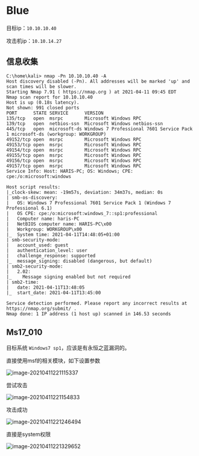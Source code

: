 # Blue

目标ip：`10.10.10.40`

攻击机ip：`10.10.14.27`



## 信息收集

```shell
C:\home\kali> nmap -Pn 10.10.10.40 -A               
Host discovery disabled (-Pn). All addresses will be marked 'up' and scan times will be slower.
Starting Nmap 7.91 ( https://nmap.org ) at 2021-04-11 09:45 EDT
Nmap scan report for 10.10.10.40
Host is up (0.18s latency).
Not shown: 991 closed ports
PORT      STATE SERVICE      VERSION
135/tcp   open  msrpc        Microsoft Windows RPC
139/tcp   open  netbios-ssn  Microsoft Windows netbios-ssn
445/tcp   open  microsoft-ds Windows 7 Professional 7601 Service Pack 1 microsoft-ds (workgroup: WORKGROUP)
49152/tcp open  msrpc        Microsoft Windows RPC
49153/tcp open  msrpc        Microsoft Windows RPC
49154/tcp open  msrpc        Microsoft Windows RPC
49155/tcp open  msrpc        Microsoft Windows RPC
49156/tcp open  msrpc        Microsoft Windows RPC
49157/tcp open  msrpc        Microsoft Windows RPC
Service Info: Host: HARIS-PC; OS: Windows; CPE: cpe:/o:microsoft:windows

Host script results:
|_clock-skew: mean: -19m57s, deviation: 34m37s, median: 0s
| smb-os-discovery: 
|   OS: Windows 7 Professional 7601 Service Pack 1 (Windows 7 Professional 6.1)
|   OS CPE: cpe:/o:microsoft:windows_7::sp1:professional
|   Computer name: haris-PC
|   NetBIOS computer name: HARIS-PC\x00
|   Workgroup: WORKGROUP\x00
|_  System time: 2021-04-11T14:48:05+01:00
| smb-security-mode: 
|   account_used: guest
|   authentication_level: user
|   challenge_response: supported
|_  message_signing: disabled (dangerous, but default)
| smb2-security-mode: 
|   2.02: 
|_    Message signing enabled but not required
| smb2-time: 
|   date: 2021-04-11T13:48:05
|_  start_date: 2021-04-11T13:45:00

Service detection performed. Please report any incorrect results at https://nmap.org/submit/ .
Nmap done: 1 IP address (1 host up) scanned in 146.53 seconds
```



## Ms17_010

目标系统 `Windows7 sp1`，应该是有永恒之蓝漏洞的。

直接使用msf的相关模块，如下设置参数

![image-20210411221115337](https://gitee.com/ethustdout/pics/raw/master/uPic/image-20210411221115337.png)

尝试攻击

![image-20210411221154833](https://gitee.com/ethustdout/pics/raw/master/uPic/image-20210411221154833.png)

攻击成功

![image-20210411221246494](https://gitee.com/ethustdout/pics/raw/master/uPic/image-20210411221246494.png)

直接是system权限

![image-20210411221329652](https://gitee.com/ethustdout/pics/raw/master/uPic/image-20210411221329652.png)



